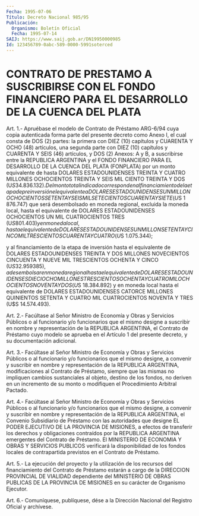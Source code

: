 ```yaml
---
Fecha: 1995-07-06
Título: Decreto Nacional 985/95
Publicación:
  Organismo: Boletín Oficial
  Fecha: 1995-07-14
SAIJ: https://www.saij.gob.ar/DN19950000985
Id: 123456789-0abc-589-0000-5991soterced
---
```

# CONTRATO DE PRESTAMO A SUSCRIBIRSE CON EL FONDO FINANCIERO PARA EL DESARROLLO DE LA CUENCA DEL PLATA

<a id="1"></a>
Art.  1.- Apruébase el modelo de Contrato de Préstamo ARG-6/94 cuya copia autenticada  forma parte del presente decreto como Anexo I, el cual consta de DOS  (2)  partes:  la  primera  con  DIEZ (10) capítulos  y CUARENTA Y OCHO (48) artículos, una segunda parte  con DIEZ (10) capítulos  y  CUARENTA  Y  SEIS (46) artículos, y DOS (2) Anexos:  A y B, a suscribirse entre la  REPUBLICA  ARGENTINA  y  el FONDO  FINANCIERO  PARA  EL  DESARROLLO  DE  LA  CUENCA  DEL  PLATA (FONPLATA) por un monto equivalente de hasta DOLARES ESTADOUNIDENSES  TREINTA  Y  CUATRO  MILLONES OCHOCIENTOS TREINTA Y SEIS  MIL CIENTO TREINTA Y DOS (U$S 34.836.132).  Del  monto  total indicado corresponden al financiamiento de la etapa de preinversión  el  equivalente  a  DOLARES ESTADOUNIDENSES UN MILLON OCHOCIENTOS SETENTA Y SEIS MIL SETECIENTOS  CUARENTA Y SIETE (U$S 1 876.747)  que  será  desembolsado en moneda regional,  excluida  la moneda  local,  hasta el  equivalente  de  DOLARES  ESTADOUNIDENSES OCHOCIENTOS UN MIL  CUATROCIENTOS  TRES  (U$S  801.403) y en moneda local,  hasta el equivalente de DOLARES ESTADOUNIDENSES  UN  MILLON SETENTA Y  CINCO MIL TRESCIENTOS CUARENTA Y CUATRO (U$S 1.075.344);

y al financiamiento  de  la etapa de inversión hasta el equivalente de  DOLARES ESTADOUNIDENSES  TREINTA  Y  DOS  MILLONES  NOVECIENTOS CINCUENTA  Y  NUEVE  MIL  TRESCIENTOS  OCHENTA  Y CINCO (U$S 32.959 385),  a  desembolsar  en  moneda regional hasta el equivalente  de DOLARES ESTADOUNIDENSES DIECIOCHO  MILLONES  TRESCIENTOS  OCHENTA Y CUATRO MIL OCHOCIENTOS NOVENTA Y DOS  (U$S 18.384.892) y en  moneda local  hasta  el  equivalente  de  DOLARES  ESTADOUNIDENSES CATORCE MILLONES  QUINIENTOS SETENTA Y CUATRO MIL CUATROCIENTOS  NOVENTA  Y TRES (U$S 14.574.493).

<a id="2"></a>
Art.  2.-  Facúltase  al  Señor Ministro de Economía y Obras y Servicios Públicos o al funcionario  y/o  funcionarios que el mismo designe  a  suscribir en nombre y representación  de  la  REPUBLICA ARGENTINA, el  Contrato  de  Préstamo  cuyo modelo se aprueba en el Artículo  1  del  presente  decreto, y su documentación  adicional.

<a id="3"></a>
Art.  3.-  Facúltase  al  Señor Ministro de Economía y Obras y Servicios Públicos o al funcionario  y/o  funcionarios que el mismo designe, a convenir y suscribir en nombre y  representación  de  la REPUBLICA   ARGENTINA,  modificaciones  al  Contrato  de  Préstamo, siempre  que  las  mismas  no  impliquen  cambios  sustanciales  al objeto, destino  de  los  fondos, no deriven en un incremento de su monto o modifiquen el Procedimiento Arbitral Pactado.

<a id="4"></a>
Art.  4.-  Facúltase  al  Señor Ministro de Economía y Obras y Servicios Públicos o al funcionario  y/o  funcionarios que el mismo designe, a convenir y suscribir en nombre y  representación  de  la REPUBLICA  ARGENTINA,  el  Convenio Subsidiario de Préstamo con las autoridades  que designe EL PODER  EJECUTIVO  DE  LA  PROVINCIA  DE MISIONES, a efectos  de  transferir  los  derechos  y  obligaciones contraídos  por  la REPUBLICA ARGENTINA emergentes del Contrato  de Préstamo. El MINISTERIO  DE  ECONOMIA  Y OBRAS Y SERVICIOS PUBLICOS verificará la disponibilidad de los fondos locales de contrapartida previstos en el Contrato de Préstamo.

<a id="5"></a>
Art.  5.-  La  ejecución  del proyecto y la utilización de los recursos del financiamiento del  Contrato  de  Préstamo  estarán  a cargo  de  la  DIRECCION  PROVINCIAL  DE  VIALIDAD  dependiente del MINISTERIO  DE  OBRAS  PUBLICAS DE LA PROVINCIA DE MISIONES  en  su carácter de Organismo Ejecutor.

<a id="6"></a>
Art. 6.- Comuníquese, publíquese, dése a la Dirección Nacional del Registro Oficial y archívese.
